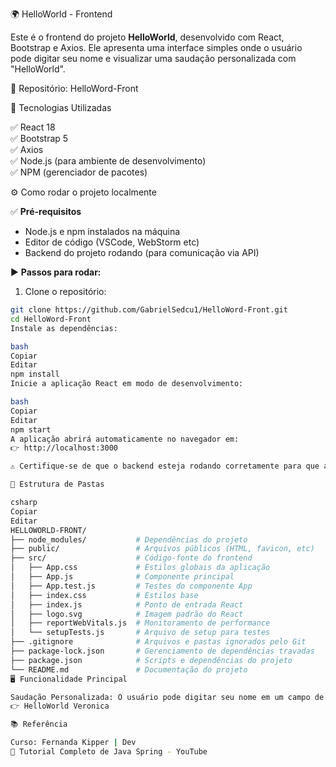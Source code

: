 🌍 HelloWorld - Frontend

Este é o frontend do projeto **HelloWorld**, desenvolvido com React, Bootstrap e Axios. Ele apresenta uma interface simples onde o usuário pode digitar seu nome e visualizar uma saudação personalizada com "HelloWorld".

🔗 Repositório: HelloWord-Front

🚀 Tecnologias Utilizadas

✅ React 18  
✅ Bootstrap 5  
✅ Axios  
✅ Node.js (para ambiente de desenvolvimento)  
✅ NPM (gerenciador de pacotes)  

⚙️ Como rodar o projeto localmente

✅ **Pré-requisitos**

- Node.js e npm instalados na máquina  
- Editor de código (VSCode, WebStorm etc)  
- Backend do projeto rodando (para comunicação via API)

▶️ **Passos para rodar:**

1. Clone o repositório:

```bash
git clone https://github.com/GabrielSedcu1/HelloWord-Front.git
cd HelloWord-Front
Instale as dependências:

bash
Copiar
Editar
npm install
Inicie a aplicação React em modo de desenvolvimento:

bash
Copiar
Editar
npm start
A aplicação abrirá automaticamente no navegador em:
👉 http://localhost:3000

⚠️ Certifique-se de que o backend esteja rodando corretamente para que a funcionalidade da saudação funcione.

📁 Estrutura de Pastas

csharp
Copiar
Editar
HELLOWORLD-FRONT/
├── node_modules/           # Dependências do projeto
├── public/                 # Arquivos públicos (HTML, favicon, etc)
├── src/                    # Código-fonte do frontend
│   ├── App.css             # Estilos globais da aplicação
│   ├── App.js              # Componente principal
│   ├── App.test.js         # Testes do componente App
│   ├── index.css           # Estilos base
│   ├── index.js            # Ponto de entrada React
│   ├── logo.svg            # Imagem padrão do React
│   ├── reportWebVitals.js  # Monitoramento de performance
│   └── setupTests.js       # Arquivo de setup para testes
├── .gitignore              # Arquivos e pastas ignorados pelo Git
├── package-lock.json       # Gerenciamento de dependências travadas
├── package.json            # Scripts e dependências do projeto
└── README.md               # Documentação do projeto
🖥️ Funcionalidade Principal

Saudação Personalizada: O usuário pode digitar seu nome em um campo de entrada, clicar em "Salvar" e visualizar uma mensagem como:
👉 HelloWorld Veronica

📚 Referência

Curso: Fernanda Kipper | Dev
🎥 Tutorial Completo de Java Spring - YouTube
